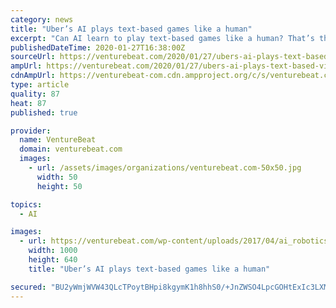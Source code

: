```yaml
---
category: news
title: "Uber’s AI plays text-based games like a human"
excerpt: "Can AI learn to play text-based games like a human? That’s the question applied scientists at Uber’s AI research division set out to answer in a recent study. Their exploration and imitation-learning-based system — which builds upon an earlier framework called Go-Explore — taps policies to solve a game by following paths (or ..."
publishedDateTime: 2020-01-27T16:38:00Z
sourceUrl: https://venturebeat.com/2020/01/27/ubers-ai-plays-text-based-video-games-with-human-life-self-sufficiency/
ampUrl: https://venturebeat.com/2020/01/27/ubers-ai-plays-text-based-video-games-with-human-life-self-sufficiency/amp/
cdnAmpUrl: https://venturebeat-com.cdn.ampproject.org/c/s/venturebeat.com/2020/01/27/ubers-ai-plays-text-based-video-games-with-human-life-self-sufficiency/amp/
type: article
quality: 87
heat: 87
published: true

provider:
  name: VentureBeat
  domain: venturebeat.com
  images:
    - url: /assets/images/organizations/venturebeat.com-50x50.jpg
      width: 50
      height: 50

topics:
  - AI

images:
  - url: https://venturebeat.com/wp-content/uploads/2017/04/ai_robotics_keyboard-shutterstock_316477904.jpg?fit=1000%2C640&strip=all
    width: 1000
    height: 640
    title: "Uber’s AI plays text-based games like a human"

secured: "BU2yWmjWVW43QLcTPoytBHpi8kgymK1h8hhS0/+JnZWSO4LpcGOHtExIc3LXM/KAo2e0NnsZHDLUsX+C+h6mVkdGwBVG+kLzn3wUOOM1t/kZwBF+2jGKF1nmRXwf9YWs8Td+IZfNdhoMJFrmKIBqt1vhtx/XVNfazaf+ZjJrw1zp8St2qOkDo6qS+OXJMHP28a+TV6jLDO8tiZ20niyAGRrRzQO8c6VoYIvHrV/G/1vRDE9Bk5LQVPKEusMfvMhnExobfVfvIdW+jY4tU7/k9aSQ7xddUhyTFDiuYzR1PtoabWpqz5J+ADxBG6rvuhXde5CthblYc0Tz/IDVD7ZqncJFjxRwxbF3lxiz3iPQS5N+4Sctnd8cWtXXrVSsHDB0oBKVtL0WdO7zj55N4L6agr6fvT1/LNKE2bJJ8O2LxslOrDM0xDPtdkhQRz7T05+mVit9kEZGByQWeZkWHXSkIAo2z/BAbif3WKYBPnaIpTk=;jADI+s6K1hzXmsgwGZnmrQ=="
---
```


